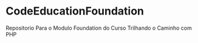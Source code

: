 CodeEducationFoundation
=======================

Repositorio Para o Modulo Foundation do Curso Trilhando o Caminho com PHP
